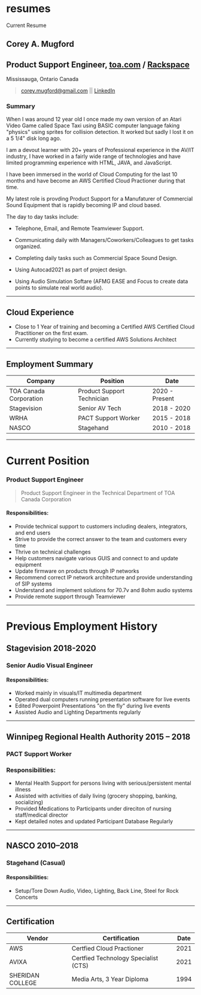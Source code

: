 # resumes
Current Resume
## Corey A. Mugford 
## Product Support Engineer, [toa.com](https://www.toa.jp) / [Rackspace](https://www.toacanada.com)
Mississauga, Ontario Canada

> corey.mugford@gmail.com || [LinkedIn](https://www.linkedin.com/in/coreyallanmugford/corey.mugford@gmail.com "LinkedIn")

### Summary

When I was around 12 year old I once made my own version of an Atari Video Game called Space Taxi using BASIC computer language faking "physics" using sprites for collision detection. It worked but sadly I lost it on a 5 1/4" disk long ago.

I am a devout learner with 20+ years of Professional experience in the AV/IT industry, I have worked in a fairly wide range of technologies and have limited programming experience with HTML, JAVA, and JavaScript.

I have been immersed in the world of Cloud Computing for the last 10 months and have become an AWS Certified Cloud Practioner during that time.

My latest role is provding Product Support for a Manufaturer of Commercial Sound Equipment that is rapidly becoming IP and cloud based.

The day to day tasks include:

* Telephone, Email, and Remote Teamviewer Support.

* Communicating daily with Managers/Coworkers/Colleagues to get tasks organized.

* Completing daily tasks such as Commercial Space Sound Design.

* Using Autocad2021 as part of project design.

* Using Audio Simulation Softare (AFMG EASE and Focus to create data points to simulate real world audio).

------

## Cloud Experience 
* Close to 1 Year of training and becoming a Certified AWS Certified Cloud Practitioner on the first exam.
* Currently studying to become a certified AWS Solutions Architect

------

## Employment Summary
| Company   | Position | Date |   
| ----------- | ----------- |----------- | 
| TOA Canada Corporation | Product Support Technician| 2020 - Present |
| Stagevision | Senior AV Tech  | 2018 - 2020
| WRHA | PACT Support Worker | 2015 - 2018
| NASCO | Stagehand | 2010 - 2018

---
# Current Position

### Product Support Engineer
> Product Support Engineer in the Technical Department of TOA Canada Corporation

#### Responsibilities: 
* Provide technical support to customers including dealers, integrators, and end users
* Strive to provide the correct answer to the team and customers every time
* Thrive on technical challenges
* Help customers navigate various GUIS and connect to and update equipment
* Update firmware on products through IP networks
* Recommend correct IP network architecture and provide understanding of SIP systems
* Understand and implement solutions for 70.7v and 8ohm audio systems
* Provide remote support through Teamviewer
---

# Previous Employment History
## Stagevision						       2018-2020
### Senior Audio Visual Engineer
#### Responsibilities: 
+ Worked mainly in visuals/IT multimedia department
+ Operated dual computers running presentation software for live events
+ Edited Powerpoint Presentations "on the fly" during live events
+ Assisted Audio and Lighting Departments regularly
---
## Winnipeg Regional Health Authority			       2015 – 2018
### PACT Support Worker
### Responsibilities: 

* Mental Health Support for persons living with serious/persistent mental illness
* Assisted with activities of daily living (grocery shopping, banking, socializing)
* Provided Medications to Participants under direciton of nursing staff/medical director
* Kept detailed notes and updated Participant Database Regularly
---

## NASCO							     2010–2018
### Stagehand (Casual)

#### Responsibilities: 
+ Setup/Tore Down Audio, Video, Lighting, Back Line, Steel for Rock Concerts

---

## Certification
| Vendor    | Certification | Date |   
| ----------- | ----------- |----------- | 
| AWS | Certfied Cloud Practioner | 2021
|AVIXA | Certfied Technology Specialist (CTS) | 2021
| SHERIDAN COLLEGE | Media Arts, 3 Year Diploma | 1994  
